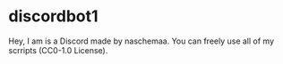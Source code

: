 # discordbot1
Hey, I am is a Discord made by naschemaa.
You can freely use all of my scrripts (CC0-1.0 License).
